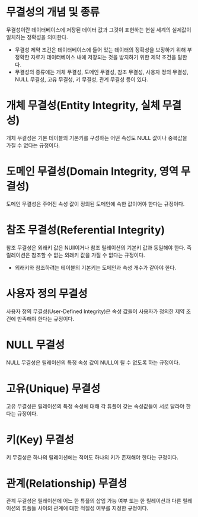 # 무결성의 개념 및 종류
무결성이란 데이터베이스에 저장된 데이터 값과 그것이 표현하는 현실 세계의 실제값이 일치하는 정확성을 의미한다.

- 무결성 제약 조건은 데이터베이스에 들어 있는 데이터의 정확성을 보장하기 위해 부정확한 자료가 데이터베이스 내에 저장되는 것을 방지하기 위한 제약 조건을 말한다.
- 무결성의 종류에는 개체 무결성, 도메인 무결성, 참조 무결성, 사용자 정의 무결성, NULL 무결성, 고유 무결성, 키 무결성, 관계 무결성 등이 있다.


# 개체 무결성(Entity Integrity, 실체 무결성)
개체 무결성은 기본 테이블의 기본키를 구성하는 어떤 속성도 NULL 값이나 중복값을 가질 수 없다는 규정이다.

# 도메인 무결성(Domain Integrity, 영역 무결성)
도메인 무결성은 주어진 속성 값이 정의된 도메인에 속한 값이어야 한다는 규정이다.

# 참조 무결성(Referential Integrity)
참조 무결성은 외래키 값은 NUll이거나 참조 릴레이션의 기본키 값과 동일해야 한다. 즉 릴레이션은 참조할 수 없는 외래키 값을 가질 수 없다는 규정이다. 

- 외래키와 참조하려는 테이블의 기본키는 도메인과 속성 개수가 같아야 한다.

# 사용자 정의 무결성
사용자 정의 무결성(User-Defined Integrity)은 속성 값들이 사용자가 정의한 제약 조건에 만족해야 한다는 규정이다.

# NULL 무결성
NULL 무결성은 릴레이션의 특정 속성 값이 NULL이 될 수 없도록 하는 규정이다.

# 고유(Unique) 무결성
고유 무결성은 릴레이션의 특정 속성에 대해 각 튜플이 갖는 속성값들이 서로 달라야 한다는 규정이다.

# 키(Key) 무결성
키 무결성은 하나의 릴레이션에는 적어도 하나의 키가 존재해야 한다는 규정이다.

# 관계(Relationship) 무결성
관계 무결성은 릴레이션에 어느 한 튜플의 삽입 가능 여부 또는 한 릴레이션과 다른 릴레이션의 튜플들 사이의 관계에 대한 적절성 여부를 지정한 규정이다.